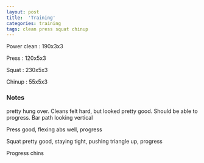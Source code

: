 ```yaml
---
layout: post
title:  'Training'
categories: training
tags: clean press squat chinup
---
```


Power clean :   190x3x3

Press   :   120x5x3

Squat   :   230x5x3

Chinup  :   55x5x3

### Notes

pretty hung over. Cleans felt hard, but looked pretty good. Should be able to progress. Bar path looking vertical

Press good, flexing abs well, progress

Squat pretty good, staying tight, pushing triangle up, progress

Progress chins
